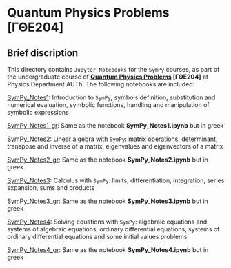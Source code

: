 # **Quantum Physics Problems [ΓΘΕ204]**

## **Brief discription**

This directory contains `Jupyter Notebooks` for the `SymPy` courses, as part of the undergraduate course of **[Quantum Physics Problems](https://www.physics.auth.gr/courses/234) [ΓΘΕ204]** at Physics Department AUTh. The following notebooks are included:

[SymPy_Notes1](https://github.com/istergak/Quantum-Physics-Problems/blob/main/SymPy_Notes1.ipynb): Introduction to `SymPy`, symbols definition, substitution and numerical evaluation, symbolic functions, handling and manipulation of symbolic expressions

[SymPy_Notes1_gr](https://github.com/istergak/Quantum-Physics-Problems/blob/main/SymPy_Notes1_gr.ipynb): Same as the notebook **SymPy_Notes1.ipynb** but in greek

[SymPy_Notes2](https://github.com/istergak/Quantum-Physics-Problems/blob/main/SymPy_Notes2.ipynb): Linear algebra with `SymPy`: matrix operations, determinant, transpose and inverse of a matrix, eigenvalues and eigenvectors of a matrix

[SymPy_Notes2_gr](https://github.com/istergak/Quantum-Physics-Problems/blob/main/SymPy_Notes2_gr.ipynb): Same as the notebook **SymPy_Notes2.ipynb** but in greek

[SymPy_Notes3](https://github.com/istergak/Quantum-Physics-Problems/blob/main/SymPy_Notes3.ipynb): Calculus with `SymPy`: limits, differentiation, integration, series expansion,
sums and products

[SymPy_Notes3_gr](https://github.com/istergak/Quantum-Physics-Problems/blob/main/SymPy_Notes3_gr.ipynb): Same as the notebook **SymPy_Notes3.ipynb** but in greek

[SymPy_Notes4](https://github.com/istergak/Quantum-Physics-Problems/blob/main/SymPy_Notes4.ipynb): Solving equations with `SymPy`: algebraic equations and systems of algebraic equations, ordinary differential equations, systems of ordinary differential equations and some initial values problems

[SymPy_Notes4_gr](https://github.com/istergak/Quantum-Physics-Problems/blob/main/SymPy_Notes3_gr.ipynb): Same as the notebook **SymPy_Notes4.ipynb** but in greek
